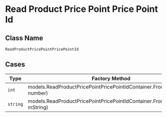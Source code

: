 
# Read Product Price Point Price Point Id

## Class Name

`ReadProductPricePointPricePointId`

## Cases

| Type | Factory Method |
|  --- | --- |
| `int` | models.ReadProductPricePointPricePointIdContainer.FromNumber(int number) |
| `string` | models.ReadProductPricePointPricePointIdContainer.FromString(string mString) |


